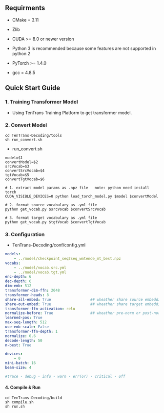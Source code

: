 ## Requirments

- CMake = 3.11

- Zlib

- CUDA >= 8.0 or newer version

- Python 3 is recommended because some features are not supported in python 2

- PyTorch >= 1.4.0

- gcc = 4.8.5

  

## Quick Start Guide

### 1. Training Transformer Model

- Using TenTrans Training Platform to get transformer model.

### 2. Convert Model

```shell
cd TenTrans-Decoding/tools
sh run_convert.sh
```

- run_convert.sh

```shell
model=$1
convertModel=$2
srcVocab=$3
convertSrcVocab=$4
tgtVocab=$5
convertTgtVocab=$6

# 1. extract model params as .npz file   note: python need install torch
CUDA_VISIBLE_DEVICES=0 python load_torch_model.py $model $convertModel

# 2. format source vocabulary as .yml file
python get_vocab.py $srcVocab $convertSrcVocab

# 3. format target vocabulary as .yml file
python get_vocab.py $tgtVocab $convertTgtVocab
```

### 3. Configuration

- TenTrans-Decoding/conf/config.yml

```yaml
models:
    - ../model/checkpoint_seq2seq_wmtende_mt_best.npz
vocabs:
    - ../model/vocab.src.yml
    - ../model/vocab.tgt.yml
enc-depth: 6
dec-depth: 6
dim-emb: 512
transformer-dim-ffn: 2048
transformer-heads: 8
share-all-embed: True                  ## wheather share source embedding and target embedding
share-out-embed: True                  ## wheather share target embedding and projrct embedding
transformer-ffn-activation: relu
normalize-before: True                 ## wheather pre-norm or post-norm
learned-pos: True
max-seq-length: 512
use-emb-scale: False
transformer-ffn-depth: 1
normalize: 0.6
decode-length: 50
n-best: True

devices:
    - 0
mini-batch: 16
beam-size: 4

#trace - debug - info - warn - err(or) - critical - off
```

#### 4. Compile & Run

```shell
cd TenTrans-Decoding/build
sh compile.sh
sh run.sh
```










